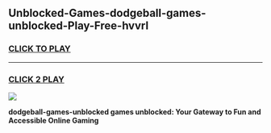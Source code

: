 
## Unblocked-Games-dodgeball-games-unblocked-Play-Free-hvvrl
<h3>
<a href="https://premium76.site?title=dodgeball-games-unblocked&ref=10A">CLICK TO PLAY</a></h3>
<hr>

<h3>
<a href="https://premium76.site?title=dodgeball-games-unblocked&ref=10A">CLICK 2 PLAY</a>
  
</h3>

<a href="https://premium76.site?title=dodgeball-games-unblocked&ref=10A"><img src="https://clearcache.store/games.png"></a>


**dodgeball-games-unblocked games unblocked: Your Gateway to Fun and Accessible Online Gaming**
